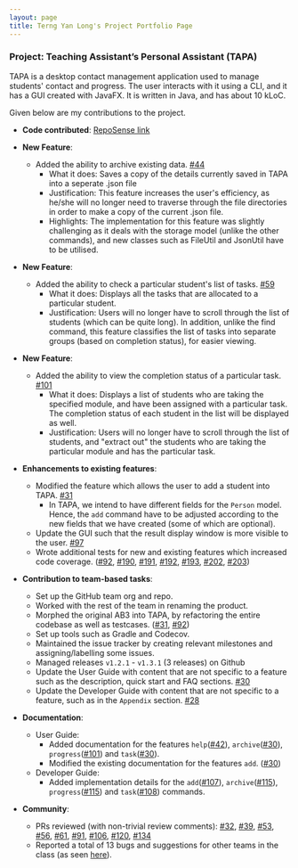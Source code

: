 ```yaml
---
layout: page
title: Terng Yan Long's Project Portfolio Page
---
```


### Project: Teaching Assistant’s Personal Assistant (TAPA)

TAPA is a desktop contact management application used to manage students' contact and progress. The user interacts with it using a CLI, and it has a GUI created with JavaFX. It is written in Java, and has about 10 kLoC.

Given below are my contributions to the project.

* **Code contributed**: [RepoSense link](https://nus-cs2103-ay2122s2.github.io/tp-dashboard/?search=korochii&breakdown=true)

* **New Feature**:
  * Added the ability to archive existing data. [#44](https://github.com/AY2122S2-CS2103T-W09-4/tp/pull/44)
    * What it does: Saves a copy of the details currently saved in TAPA into a seperate .json file
    * Justification: This feature increases the user's efficiency, as he/she will no longer need to traverse through the file directories in order to make a copy of the current .json file.
    * Highlights: The implementation for this feature was slightly challenging as it deals with the storage model (unlike the other commands), and new classes such as FileUtil and JsonUtil have to be utilised.

* **New Feature**:
  * Added the ability to check a particular student's list of tasks. [#59](https://github.com/AY2122S2-CS2103T-W09-4/tp/pull/59)
    * What it does: Displays all the tasks that are allocated to a particular student.
    * Justification: Users will no longer have to scroll through the list of students (which can be quite long). In addition, unlike the find command, this feature classifies the list of tasks into separate groups (based on completion status), for easier viewing. 

* **New Feature**:
  * Added the ability to view the completion status of a particular task. [#101](https://github.com/AY2122S2-CS2103T-W09-4/tp/pull/101)
    * What it does: Displays a list of students who are taking the specified module, and have been assigned with a particular task. The completion status of each student in the list will be displayed as well.
    * Justification: Users will no longer have to scroll through the list of students, and "extract out" the students who are taking the particular module and has the particular task.
  
* **Enhancements to existing features**:
  * Modified the feature which allows the user to add a student into TAPA. [#31](https://github.com/AY2122S2-CS2103T-W09-4/tp/pull/31)
    * In TAPA, we intend to have different fields for the `Person` model. Hence, the `add` command have to be adjusted according to the new fields that we have created (some of which are optional).
  * Update the GUI such that the result display window is more visible to the user. [#97](https://github.com/AY2122S2-CS2103T-W09-4/tp/pull/97)
  * Wrote additional tests for new and existing features which increased code coverage. 
    ([#92](https://github.com/AY2122S2-CS2103T-W09-4/tp/pull/92), 
    [#190](https://github.com/AY2122S2-CS2103T-W09-4/tp/pull/190), 
    [#191](https://github.com/AY2122S2-CS2103T-W09-4/tp/pull/191), 
    [#192](https://github.com/AY2122S2-CS2103T-W09-4/tp/pull/192), 
    [#193](https://github.com/AY2122S2-CS2103T-W09-4/tp/pull/193), 
    [#202](https://github.com/AY2122S2-CS2103T-W09-4/tp/pull/202), 
    [#203](https://github.com/AY2122S2-CS2103T-W09-4/tp/pull/203))
  
* **Contribution to team-based tasks**:
  * Set up the GitHub team org and repo.
  * Worked with the rest of the team in renaming the product.
  * Morphed the original AB3 into TAPA, by refactoring the entire codebase as well as testcases. ([#31](https://github.com/AY2122S2-CS2103T-W09-4/tp/pull/31), [#92](https://github.com/AY2122S2-CS2103T-W09-4/tp/pull/92))
  * Set up tools such as Gradle and Codecov.
  * Maintained the issue tracker by creating relevant milestones and assigning/labelling some issues.
  * Managed releases `v1.2.1` - `v1.3.1` (3 releases) on Github
  * Update the User Guide with content that are not specific to a feature such as the description, quick start and FAQ sections. [#30](https://github.com/AY2122S2-CS2103T-W09-4/tp/pull/30)
  * Update the Developer Guide with content that are not specific to a feature, such as in the `Appendix` section. [#28](https://github.com/AY2122S2-CS2103T-W09-4/tp/pull/28)
  
* **Documentation**:
  * User Guide:
    * Added documentation for the features `help`([#42](https://github.com/AY2122S2-CS2103T-W09-4/tp/pull/42)), 
      `archive`([#30](https://github.com/AY2122S2-CS2103T-W09-4/tp/pull/30)), 
      `progress`([#101](https://github.com/AY2122S2-CS2103T-W09-4/tp/pull/101)) 
      and `task`([#30](https://github.com/AY2122S2-CS2103T-W09-4/tp/pull/30)).
    * Modified the existing documentation for the features `add`. ([#30](https://github.com/AY2122S2-CS2103T-W09-4/tp/pull/30))
  * Developer Guide:
    * Added implementation details for the `add`([#107](https://github.com/AY2122S2-CS2103T-W09-4/tp/pull/107)), 
      `archive`([#115](https://github.com/AY2122S2-CS2103T-W09-4/tp/pull/115)), 
      `progress`([#115](https://github.com/AY2122S2-CS2103T-W09-4/tp/pull/115)) 
      and `task`([#108](https://github.com/AY2122S2-CS2103T-W09-4/tp/pull/108)) commands.

* **Community**:
  * PRs reviewed (with non-trivial review comments): [#32](https://github.com/AY2122S2-CS2103T-W09-4/tp/pull/32), 
    [#39](https://github.com/AY2122S2-CS2103T-W09-4/tp/pull/39), 
    [#53](https://github.com/AY2122S2-CS2103T-W09-4/tp/pull/53), 
    [#56](https://github.com/AY2122S2-CS2103T-W09-4/tp/pull/56), 
    [#61](https://github.com/AY2122S2-CS2103T-W09-4/tp/pull/61), 
    [#91](https://github.com/AY2122S2-CS2103T-W09-4/tp/pull/91), 
    [#106](https://github.com/AY2122S2-CS2103T-W09-4/tp/pull/106), 
    [#120](https://github.com/AY2122S2-CS2103T-W09-4/tp/pull/120), 
    [#134](https://github.com/AY2122S2-CS2103T-W09-4/tp/pull/134)
  * Reported a total of 13 bugs and suggestions for other teams in the class (as seen [here](https://github.com/Korochii/ped/issues)).
  
